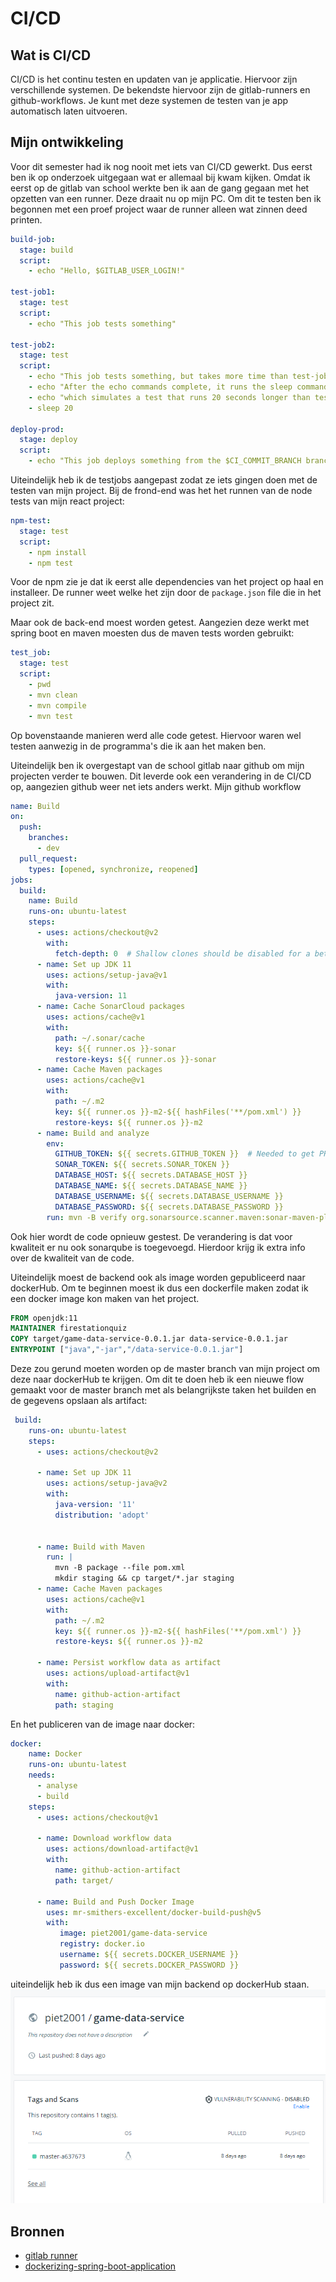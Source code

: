 # CI/CD

## Wat is CI/CD

CI/CD is het continu testen en updaten van je applicatie.
Hiervoor zijn verschillende systemen.
De bekendste hiervoor zijn de gitlab-runners en github-workflows.
Je kunt met deze systemen de testen van je app automatisch laten uitvoeren.

## Mijn ontwikkeling

Voor dit semester had ik nog nooit met iets van CI/CD gewerkt.
Dus eerst ben ik op onderzoek uitgegaan wat er allemaal bij kwam kijken.
Omdat ik eerst op de gitlab van school werkte ben ik aan de gang gegaan met het opzetten van een runner.
Deze draait nu op mijn PC.
Om dit te testen ben ik begonnen met een proef project waar de runner alleen wat zinnen deed printen.

```yml
build-job:
  stage: build
  script:
    - echo "Hello, $GITLAB_USER_LOGIN!"

test-job1:
  stage: test
  script:
    - echo "This job tests something"

test-job2:
  stage: test
  script:
    - echo "This job tests something, but takes more time than test-job1."
    - echo "After the echo commands complete, it runs the sleep command for 20 seconds"
    - echo "which simulates a test that runs 20 seconds longer than test-job1"
    - sleep 20

deploy-prod:
  stage: deploy
  script:
    - echo "This job deploys something from the $CI_COMMIT_BRANCH branch."
```

Uiteindelijk heb ik de testjobs aangepast zodat ze iets gingen doen met de testen van mijn project.
Bij de frond-end was het het runnen van de node tests van mijn react project:

```yml
npm-test:
  stage: test
  script:
    - npm install
    - npm test
```

Voor de npm zie je dat ik eerst alle dependencies van het project op haal en installeer.
De runner weet welke het zijn door de ``package.json`` file die in het project zit.

Maar ook de back-end moest worden getest.
Aangezien deze werkt met spring boot en maven moesten dus de maven tests worden gebruikt:

```yml
test_job:
  stage: test
  script:
    - pwd
    - mvn clean
    - mvn compile
    - mvn test
```

Op bovenstaande manieren werd alle code getest.
Hiervoor waren wel testen aanwezig in de programma's die ik aan het maken ben.

Uiteindelijk ben ik overgestapt van de school gitlab naar github om mijn projecten verder te bouwen.
Dit leverde ook een verandering in de CI/CD op, aangezien github weer net iets anders werkt.
Mijn github workflow

```yml
name: Build
on:
  push:
    branches:
      - dev
  pull_request:
    types: [opened, synchronize, reopened]
jobs:
  build:
    name: Build
    runs-on: ubuntu-latest
    steps:
      - uses: actions/checkout@v2
        with:
          fetch-depth: 0  # Shallow clones should be disabled for a better relevancy of analysis
      - name: Set up JDK 11
        uses: actions/setup-java@v1
        with:
          java-version: 11
      - name: Cache SonarCloud packages
        uses: actions/cache@v1
        with:
          path: ~/.sonar/cache
          key: ${{ runner.os }}-sonar
          restore-keys: ${{ runner.os }}-sonar
      - name: Cache Maven packages
        uses: actions/cache@v1
        with:
          path: ~/.m2
          key: ${{ runner.os }}-m2-${{ hashFiles('**/pom.xml') }}
          restore-keys: ${{ runner.os }}-m2
      - name: Build and analyze
        env:
          GITHUB_TOKEN: ${{ secrets.GITHUB_TOKEN }}  # Needed to get PR information, if any
          SONAR_TOKEN: ${{ secrets.SONAR_TOKEN }}
          DATABASE_HOST: ${{ secrets.DATABASE_HOST }}
          DATABASE_NAME: ${{ secrets.DATABASE_NAME }}
          DATABASE_USERNAME: ${{ secrets.DATABASE_USERNAME }}
          DATABASE_PASSWORD: ${{ secrets.DATABASE_PASSWORD }}
        run: mvn -B verify org.sonarsource.scanner.maven:sonar-maven-plugin:sonar
```

Ook hier wordt de code opnieuw gestest.
De verandering is dat voor kwaliteit er nu ook sonarqube is toegevoegd.
Hierdoor krijg ik extra info over de kwaliteit van de code.

Uiteindelijk moest de backend ook als image worden gepubliceerd naar dockerHub.
Om te beginnen moest ik dus een dockerfile maken zodat ik een docker image kon maken van het project.

```dockerfile
FROM openjdk:11
MAINTAINER firestationquiz
COPY target/game-data-service-0.0.1.jar data-service-0.0.1.jar
ENTRYPOINT ["java","-jar","/data-service-0.0.1.jar"]
```

Deze zou gerund moeten worden op de master branch van mijn project om deze naar dockerHub te krijgen.
Om dit te doen heb ik een nieuwe flow gemaakt voor de master branch met als belangrijkste taken het builden en de gegevens opslaan als artifact:

```yml
 build:
    runs-on: ubuntu-latest
    steps:
      - uses: actions/checkout@v2

      - name: Set up JDK 11
        uses: actions/setup-java@v2
        with:
          java-version: '11'
          distribution: 'adopt'


      - name: Build with Maven
        run: |
          mvn -B package --file pom.xml
          mkdir staging && cp target/*.jar staging
      - name: Cache Maven packages
        uses: actions/cache@v1
        with:
          path: ~/.m2
          key: ${{ runner.os }}-m2-${{ hashFiles('**/pom.xml') }}
          restore-keys: ${{ runner.os }}-m2

      - name: Persist workflow data as artifact
        uses: actions/upload-artifact@v1
        with:
          name: github-action-artifact
          path: staging
```

En het publiceren van de image naar docker:

```yml
docker:
    name: Docker
    runs-on: ubuntu-latest
    needs:
      - analyse
      - build
    steps:
      - uses: actions/checkout@v1

      - name: Download workflow data
        uses: actions/download-artifact@v1
        with:
          name: github-action-artifact
          path: target/

      - name: Build and Push Docker Image
        uses: mr-smithers-excellent/docker-build-push@v5
        with:
           image: piet2001/game-data-service
           registry: docker.io
           username: ${{ secrets.DOCKER_USERNAME }}
           password: ${{ secrets.DOCKER_PASSWORD }}
```

uiteindelijk heb ik dus een image van mijn backend op dockerHub staan.
![dockerHub](Afbeeldingen/DockerHub.png)

## Bronnen

- [gitlab runner](https://docs.gitlab.com/runner/)
- [dockerizing-spring-boot-application](https://www.baeldung.com/dockerizing-spring-boot-application)
